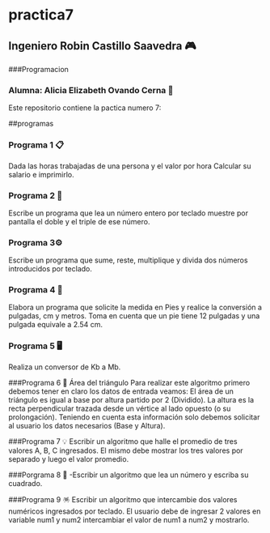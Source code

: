 # practica7

## Ingeniero Robin Castillo Saavedra 🎮
###Programacion
### Alumna: Alicia Elizabeth Ovando Cerna 🚀

Este repositorio contiene la pactica numero 7:

##programas


### Programa 1 📋

Dada las horas trabajadas de una persona y el valor por hora Calcular su
salario e imprimirlo.

### Programa 2 🔧

Escribe un programa que lea un número entero por teclado muestre por
pantalla el doble y el triple de ese número.

### Programa 3⚙️

Escribe un programa que sume, reste, multiplique y divida dos números
introducidos por teclado.

### Programa 4 🔩
Elabora un programa que solicite la medida en Pies y realice la conversión a pulgadas, cm y metros. Toma en cuenta que un pie tiene 12 pulgadas y
una pulgada equivale a 2.54 cm.

### Programa 5 🖥️
Realiza un conversor de Kb a Mb.

###Programa 6 ️🔌
Área del triángulo
Para realizar este algoritmo primero debemos tener en claro los datos de
entrada veamos: El área de un triángulo es igual a base por altura partido
por 2 (Dividido). La altura es la recta perpendicular trazada desde un vértice
al lado opuesto (o su prolongación). Teniendo en cuenta esta información
solo debemos solicitar al usuario los datos necesarios (Base y Altura).

###Programa 7 💡
Escribir un algoritmo que halle el promedio de tres valores A, B, C
ingresados. El mismo debe mostrar los tres valores por separado y luego el
valor promedio.

###Porgrama 8 🧿
-Escribir un algoritmo que lea un número y escriba su cuadrado.

###Programa 9 🪅
Escribir un algoritmo que intercambie dos valores numéricos ingresados por teclado. El usuario debe de ingresar 2 valores en variable num1 y num2
intercambiar el valor de num1 a num2 y mostrarlo.
